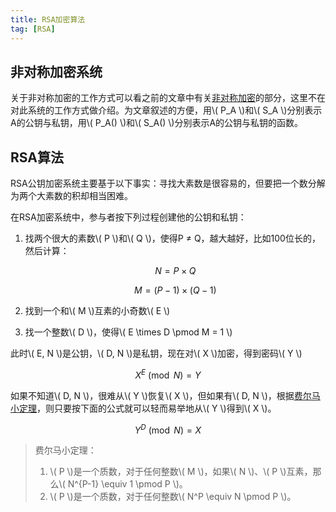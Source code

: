```yaml
---
title: RSA加密算法
tag: [RSA]
---
```


## 非对称加密系统

关于非对称加密的工作方式可以看之前的文章中有关[非对称加密][]的部分，这里不在对此系统的工作方式做介绍。为文章叙述的方便，用\\( P_A \\)和\\( S_A \\)分别表示A的公钥与私钥，用\\( P_A() \\)和\\( S_A() \\)分别表示A的公钥与私钥的函数。

## RSA算法

RSA公钥加密系统主要基于以下事实：寻找大素数是很容易的，但要把一个数分解为两个大素数的积却相当困难。

在RSA加密系统中，参与者按下列过程创建他的公钥和私钥：

1. 找两个很大的素数\\( P \\)和\\( Q \\)，使得P ≠ Q，越大越好，比如100位长的，然后计算：

    $$ N = P \times Q $$

    $$ M = (P-1) \times (Q-1) $$

2. 找到一个和\\( M \\)互素的小奇数\\( E \\)
3. 找一个整数\\( D \\)，使得\\( E \times D \pmod M = 1 \\)

此时\\( E, N \\)是公钥，\\( D, N \\)是私钥，现在对\\( X \\)加密，得到密码\\( Y \\)

$$ X^E \pmod N = Y $$

如果不知道\\( D, N \\)，很难从\\( Y \\)恢复\\( X \\)，但如果有\\( D, N \\)，根据[费尔马小定理](#farmat)，则只要按下面的公式就可以轻而易举地从\\( Y \\)得到\\( X \\)。

$$ Y^D \pmod N = X $$

> 费尔马小定理：
> 1. \\( P \\)是一个质数，对于任何整数\\( M \\)，如果\\( N \\)、\\( P \\)互素，那么\\( N^{P-1} \equiv 1 \pmod P \\)。
> 2. \\( P \\)是一个质数，对于任何整数\\( N^P \equiv N \pmod P \\)。

[非对称加密]: http://mapan1984.github.io/tool/2016/03/27/Ssh%E4%B8%8E%E9%9D%9E%E5%AF%B9%E7%A7%B0%E5%8A%A0%E5%AF%86/
